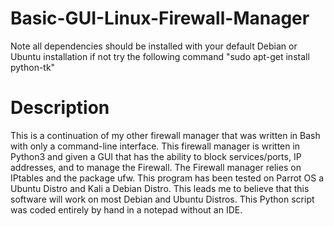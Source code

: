 # Basic-GUI-Linux-Firewall-Manager

Note all dependencies should be installed with your default Debian or Ubuntu installation if not try the following command "sudo apt-get install python-tk"

# Description
This is a continuation of my other firewall manager that was written in Bash with only a command-line interface. This firewall manager is written in Python3 and given a GUI that has the ability to block services/ports, IP addresses, and to manage the Firewall. The Firewall manager relies on IPtables and the package ufw. This program has been tested on Parrot OS a Ubuntu Distro and Kali a Debian Distro. This leads me to believe that this software will work on most Debian and Ubuntu Distros. This Python script was coded entirely by hand in a notepad without an IDE.
